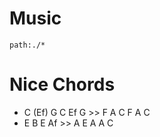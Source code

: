 Music
=====

```query
path:./*
```

# Nice Chords

- C (Ef) G C Ef G   >> F A C F A C
- E B E Af          >> A E A A C
